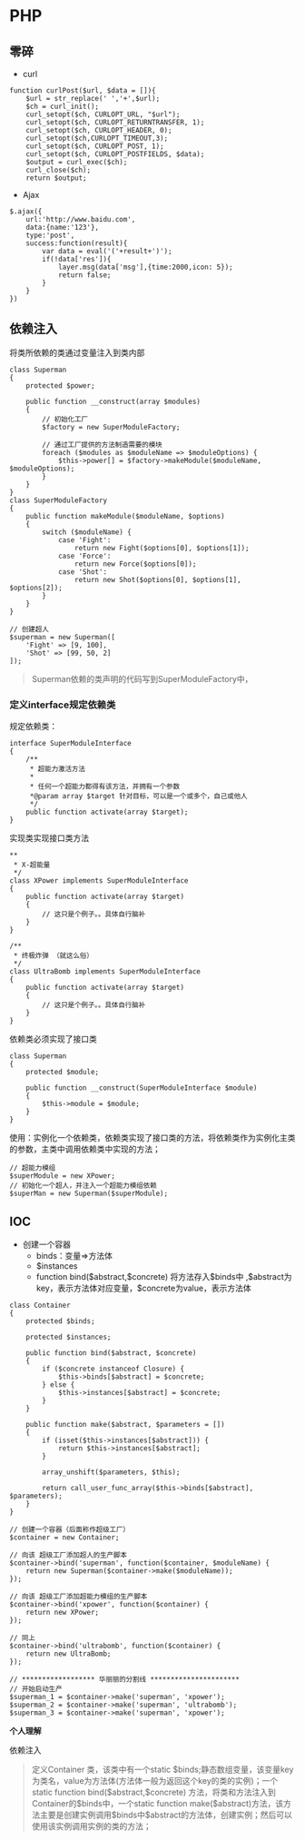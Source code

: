 # PHP

## 零碎

* curl

````
function curlPost($url, $data = []){
    $url = str_replace(' ','+',$url);
    $ch = curl_init();
    curl_setopt($ch, CURLOPT_URL, "$url");
    curl_setopt($ch, CURLOPT_RETURNTRANSFER, 1);
    curl_setopt($ch, CURLOPT_HEADER, 0);
    curl_setopt($ch,CURLOPT_TIMEOUT,3);
    curl_setopt($ch, CURLOPT_POST, 1);
    curl_setopt($ch, CURLOPT_POSTFIELDS, $data);
    $output = curl_exec($ch);
    curl_close($ch);
    return $output;
````

* Ajax

````
$.ajax({
	url:'http://www.baidu.com',
	data:{name:'123'},
	type:'post',
	success:function(result){
		var data = eval('('+result+')');
		if(!data['res']){
			layer.msg(data['msg'],{time:2000,icon: 5});
			return false;
		}
	}
})
````



## 依赖注入

将类所依赖的类通过变量注入到类内部

`````
class Superman
{
    protected $power;

    public function __construct(array $modules)
    {
        // 初始化工厂
        $factory = new SuperModuleFactory;

        // 通过工厂提供的方法制造需要的模块
        foreach ($modules as $moduleName => $moduleOptions) {
            $this->power[] = $factory->makeModule($moduleName, $moduleOptions);
        }
    }
}
class SuperModuleFactory
{
    public function makeModule($moduleName, $options)
    {
        switch ($moduleName) {
            case 'Fight': 
                return new Fight($options[0], $options[1]);
            case 'Force': 
                return new Force($options[0]);
            case 'Shot': 
                return new Shot($options[0], $options[1], $options[2]);
        }
    }
}

// 创建超人
$superman = new Superman([
    'Fight' => [9, 100],
    'Shot' => [99, 50, 2]
]);
`````

> Superman依赖的类声明的代码写到SuperModuleFactory中，

### 定义interface规定依赖类

规定依赖类：

````
interface SuperModuleInterface
{
    /**
     * 超能力激活方法
     *
     * 任何一个超能力都得有该方法，并拥有一个参数
     *@param array $target 针对目标，可以是一个或多个，自己或他人
     */
    public function activate(array $target);
}
````

实现类实现接口类方法

````
**
 * X-超能量
 */
class XPower implements SuperModuleInterface
{
    public function activate(array $target)
    {
        // 这只是个例子。。具体自行脑补
    }
}

/**
 * 终极炸弹 （就这么俗）
 */
class UltraBomb implements SuperModuleInterface
{
    public function activate(array $target)
    {
        // 这只是个例子。。具体自行脑补
    }
}
````

依赖类必须实现了接口类

````
class Superman
{
    protected $module;

    public function __construct(SuperModuleInterface $module)
    {
        $this->module = $module;
    }
}
````

使用：实例化一个依赖类，依赖类实现了接口类的方法，将依赖类作为实例化主类的参数，主类中调用依赖类中实现的方法；

````
// 超能力模组
$superModule = new XPower;
// 初始化一个超人，并注入一个超能力模组依赖
$superMan = new Superman($superModule);
````

## IOC

* 创建一个容器    
  * binds：变量=>方法体
  * $instances
  * function bind(\$abstract,\$concrete) 将方法存入\$binds中 ,\$abstract为key，表示方法体对应变量，\$concrete为value，表示方法体

````
class Container
{
    protected $binds;

    protected $instances;

    public function bind($abstract, $concrete)
    {
        if ($concrete instanceof Closure) {
            $this->binds[$abstract] = $concrete;
        } else {
            $this->instances[$abstract] = $concrete;
        }
    }

    public function make($abstract, $parameters = [])
    {
        if (isset($this->instances[$abstract])) {
            return $this->instances[$abstract];
        }

        array_unshift($parameters, $this);

        return call_user_func_array($this->binds[$abstract], $parameters);
    }
}
````

````
// 创建一个容器（后面称作超级工厂）
$container = new Container;

// 向该 超级工厂添加超人的生产脚本
$container->bind('superman', function($container, $moduleName) {
    return new Superman($container->make($moduleName));
});

// 向该 超级工厂添加超能力模组的生产脚本
$container->bind('xpower', function($container) {
    return new XPower;
});

// 同上
$container->bind('ultrabomb', function($container) {
    return new UltraBomb;
});

// ****************** 华丽丽的分割线 **********************
// 开始启动生产
$superman_1 = $container->make('superman', 'xpower');
$superman_2 = $container->make('superman', 'ultrabomb');
$superman_3 = $container->make('superman', 'xpower');
````

__个人理解__

依赖注入

> 定义Container 类，该类中有一个static \$binds;静态数组变量，该变量key为类名，value为方法体(方法体一般为返回这个key的类的实例)；一个static function bind(\$abstract,\$concrete) 方法，将类和方法注入到Container的$binds中，一个static function make(\$abstract)方法，该方法主要是创建实例调用\$binds中\$abstract的方法体，创建实例；然后可以使用该实例调用实例的类的方法；